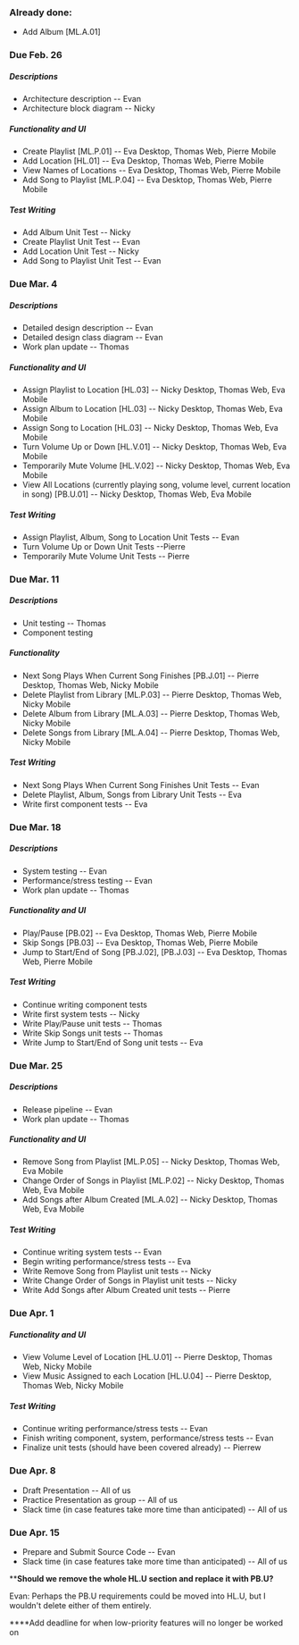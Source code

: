 ### Already done:
- Add Album [ML.A.01]

### Due Feb. 26
##### Descriptions
- Architecture description -- Evan
- Architecture block diagram -- Nicky
##### Functionality and UI
- Create Playlist [ML.P.01] -- Eva Desktop, Thomas Web, Pierre Mobile
- Add Location [HL.01] --  Eva Desktop, Thomas Web, Pierre Mobile
- View Names of Locations -- Eva Desktop, Thomas Web, Pierre Mobile
- Add Song to Playlist [ML.P.04] -- Eva Desktop, Thomas Web, Pierre Mobile
##### Test Writing
- Add Album Unit Test -- Nicky
- Create Playlist Unit Test -- Evan
- Add Location Unit Test -- Nicky
- Add Song to Playlist Unit Test -- Evan

### Due Mar. 4
##### Descriptions
- Detailed design description -- Evan
- Detailed design class diagram -- Evan
- Work plan update -- Thomas
##### Functionality and UI
- Assign Playlist to Location [HL.03] -- Nicky Desktop, Thomas Web, Eva Mobile
- Assign Album to Location [HL.03] -- Nicky Desktop, Thomas Web, Eva Mobile
- Assign Song to Location [HL.03] -- Nicky Desktop, Thomas Web, Eva Mobile
- Turn Volume Up or Down [HL.V.01] -- Nicky Desktop, Thomas Web, Eva Mobile
- Temporarily Mute Volume [HL.V.02] -- Nicky Desktop, Thomas Web, Eva Mobile
- View All Locations (currently playing song, volume level, current location in song) [PB.U.01] -- Nicky Desktop, Thomas Web, Eva Mobile
##### Test Writing
- Assign Playlist, Album, Song to Location Unit Tests -- Evan
- Turn Volume Up or Down Unit Tests --Pierre
- Temporarily Mute Volume Unit Tests -- Pierre

### Due Mar. 11
##### Descriptions
- Unit testing -- Thomas
- Component testing
##### Functionality
- Next Song Plays When Current Song Finishes [PB.J.01] -- Pierre Desktop, Thomas Web, Nicky Mobile
- Delete Playlist from Library [ML.P.03] -- Pierre Desktop, Thomas Web, Nicky Mobile
- Delete Album from Library [ML.A.03] -- Pierre Desktop, Thomas Web, Nicky Mobile
- Delete Songs from Library [ML.A.04] -- Pierre Desktop, Thomas Web, Nicky Mobile
##### Test Writing
- Next Song Plays When Current Song Finishes Unit Tests -- Evan
- Delete Playlist, Album, Songs from Library Unit Tests -- Eva 
- Write first component tests -- Eva


### Due Mar. 18
##### Descriptions
- System testing -- Evan
- Performance/stress testing -- Evan
- Work plan update -- Thomas
##### Functionality and UI
- Play/Pause [PB.02] -- Eva Desktop, Thomas Web, Pierre Mobile
- Skip Songs [PB.03] -- Eva Desktop, Thomas Web, Pierre Mobile
- Jump to Start/End of Song [PB.J.02], [PB.J.03] -- Eva Desktop, Thomas Web, Pierre Mobile
##### Test Writing
- Continue writing component tests
- Write first system tests -- Nicky
- Write Play/Pause unit tests -- Thomas
- Write Skip Songs unit tests -- Thomas
- Write Jump to Start/End of Song unit tests -- Eva

### Due Mar. 25
##### Descriptions
- Release pipeline -- Evan
- Work plan update -- Thomas
##### Functionality and UI
- Remove Song from Playlist [ML.P.05] -- Nicky Desktop, Thomas Web, Eva Mobile
- Change Order of Songs in Playlist [ML.P.02] -- Nicky Desktop, Thomas Web, Eva Mobile
- Add Songs after Album Created [ML.A.02] -- Nicky Desktop, Thomas Web, Eva Mobile
##### Test Writing
- Continue writing system tests -- Evan
- Begin writing performance/stress tests -- Eva
- Write Remove Song from Playlist unit tests -- Nicky
- Write Change Order of Songs in Playlist unit tests -- Nicky
- Write Add Songs after Album Created unit tests -- Pierre

### Due Apr. 1
##### Functionality and UI
- View Volume Level of Location [HL.U.01] -- Pierre Desktop, Thomas Web, Nicky Mobile
- View Music Assigned to each Location [HL.U.04] -- Pierre Desktop, Thomas Web, Nicky Mobile
##### Test Writing
- Continue writing performance/stress tests -- Evan
- Finish writing component, system, performance/stress tests -- Evan
- Finalize unit tests (should have been covered already) -- Pierrew

### Due Apr. 8
- Draft Presentation -- All of us
- Practice Presentation as group -- All of us
- Slack time (in case features take more time than anticipated) -- All of us

### Due Apr. 15
- Prepare and Submit Source Code -- Evan
- Slack time (in case features take more time than anticipated) -- All of us

****Should we remove the whole HL.U section and replace it with PB.U?** 

Evan: Perhaps the PB.U requirements could be moved into HL.U, but I wouldn't delete either of them entirely.


****Add deadline for when low-priority features will no longer be worked on
